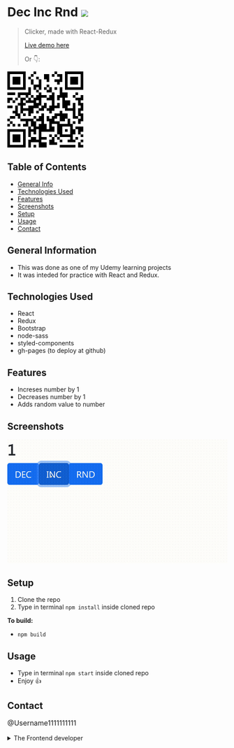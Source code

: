 # Dec Inc Rnd <img src="https://img.shields.io/badge/Status-Complete-green" style="vertical-align: middle;">
> Clicker, made with React-Redux
> <p><a href="https://username1111111111.github.io/Dec-Inc-Rnd/">Live demo here</a></p>
> <p>Or 👇:</p>
<a href="https://username1111111111.github.io/Dec-Inc-Rnd/">
 <img src="./_resourses/dec-inc-rnd.png">
</a>

## Table of Contents
* [General Info](#general-information)
* [Technologies Used](#technologies-used)
* [Features](#features)
* [Screenshots](#screenshots)
* [Setup](#setup)
* [Usage](#usage)
* [Contact](#contact)


## General Information
- This was done as one of my Udemy learning projects
- It was inteded for practice with React and Redux.

## Technologies Used
- React
- Redux
- Bootstrap
- node-sass
- styled-components
- gh-pages (to deploy at github)

## Features
- Increses number by 1
- Decreases number by 1
- Adds random value to number 

## Screenshots
![Screenshot](./_resourses/dec-inc-rnd.gif)

## Setup
1. Clone the repo  
2. Type in terminal `npm install` inside cloned repo

**To build:**
* `npm build`

## Usage
- Type in terminal `npm start` inside cloned repo
- Enjoy 👍

## Contact
<p style="font-size: 16px;"><a style="text-decoration: none;"href="https://github.com/Username1111111111/Username1111111111">@Username1111111111</a><details> 
  <summary>The Frontend developer</summary>
  💪
</details></p>


